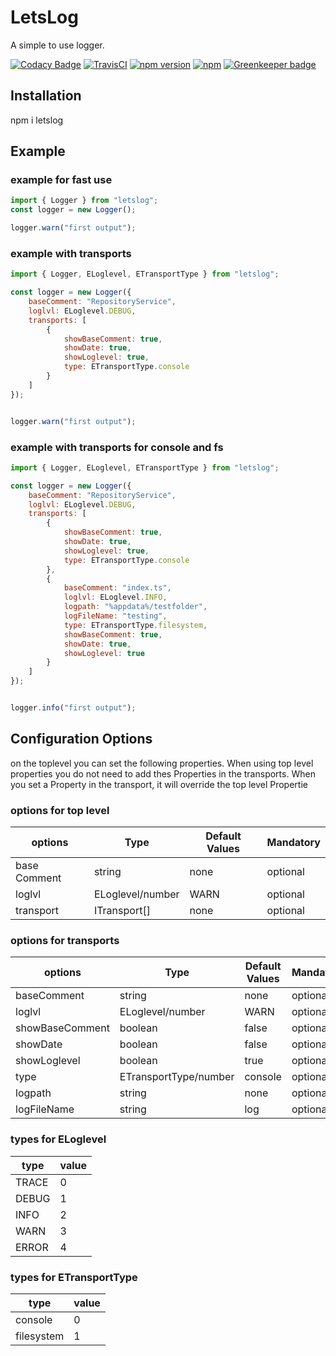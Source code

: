# LetsLog

A simple to use logger.

[![Codacy Badge](https://api.codacy.com/project/badge/Grade/338f5ab29cdf45e09d655dd2e2c0d89b)](https://app.codacy.com/app/thomas_haenig/letslog?utm_source=github.com&utm_medium=referral&utm_content=tFury/letslog&utm_campaign=badger)
[![TravisCI](https://travis-ci.org/tFury/letslog.svg?branch=master)](https://travis-ci.org/tFury/letslog)
[![npm version](https://badge.fury.io/js/letslog.svg)](https://www.npmjs.com/package/letslog)
[![npm](https://img.shields.io/npm/dt/letslog.svg?maxAge=2592000?style=plastic)](https://www.npmjs.com/package/letslog)
[![Greenkeeper badge](https://badges.greenkeeper.io/tFury/letslog.svg)](https://greenkeeper.io/)

## Installation
npm i letslog

## Example 

### example for fast use
```javascript
import { Logger } from "letslog";
const logger = new Logger();

logger.warn("first output");
```

### example with transports
```javascript
import { Logger, ELoglevel, ETransportType } from "letslog";

const logger = new Logger({
    baseComment: "RepositoryService",
    loglvl: ELoglevel.DEBUG,
    transports: [
        {
            showBaseComment: true,
            showDate: true,
            showLoglevel: true,
            type: ETransportType.console
        }
    ]
});


logger.warn("first output");
```

### example with transports for console and fs
```javascript
import { Logger, ELoglevel, ETransportType } from "letslog";

const logger = new Logger({
    baseComment: "RepositoryService",
    loglvl: ELoglevel.DEBUG,
    transports: [
        {
            showBaseComment: true,
            showDate: true,
            showLoglevel: true,
            type: ETransportType.console
        },
        {
            baseComment: "index.ts",
            loglvl: ELoglevel.INFO,
            logpath: "%appdata%/testfolder",
            logFileName: "testing",
            type: ETransportType.filesystem,
            showBaseComment: true,
            showDate: true,
            showLoglevel: true
        }
    ]
});


logger.info("first output");
```


## Configuration Options
on the toplevel you can set the following properties. When using top level properties you do not need to add thes Properties in the transports. When you set a Property in the transport, it will override the top level Propertie

### options for top level


| options       | Type              | Default Values    | Mandatory     |
|---------------|-------------------|-------------------|---------------|
| base Comment  | string            | none              | optional      |
| loglvl        | ELoglevel/number  | WARN              | optional      |
| transport     | ITransport[]      | none              | optional      |

### options for transports

| options           | Type                  | Default Values    | Mandatory     |
|-------------------|-----------------------|-------------------|---------------|
| baseComment       | string                | none              | optional      |
| loglvl            | ELoglevel/number      | WARN              | optional      |
| showBaseComment   | boolean               | false             | optional      |
| showDate          | boolean               | false             | optional      |
| showLoglevel      | boolean               | true              | optional      |
| type              | ETransportType/number | console           | optional      |
| logpath           | string                | none              | optional      |
| logFileName       | string                | log               | optional      |

### types for ELoglevel

| type  | value |
|-------|-------|
| TRACE | 0     |
| DEBUG | 1     |
| INFO  | 2     |
| WARN  | 3     |
| ERROR | 4     |

### types for ETransportType

| type          | value |
|---------------|-------|
| console       | 0     |
| filesystem    | 1     |